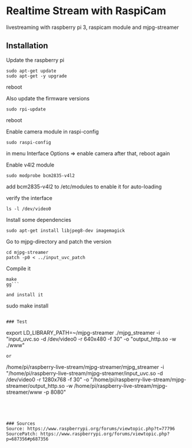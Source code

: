 # Realtime Stream with RaspiCam 

livestreaming with raspberry pi 3, raspicam module and mjpg-streamer

## Installation

Update the raspberry pi
```
sudo apt-get update
sudo apt-get -y upgrade
```

reboot

Also update the firmware versions
```
sudo rpi-update
```

reboot

Enable camera module in raspi-config
```
sudo raspi-config
```

in menu Interface Options => enable camera
after that, reboot again

Enable v4l2 module
```
sudo modprobe bcm2835-v4l2
```

add bcm2835-v4l2 to /etc/modules to enable it for auto-loading

verify the interface

```
ls -l /dev/video0
```

Install some dependencies
```
sudo apt-get install libjpeg8-dev imagemagick
```

Go to mjpg-directory and patch the version
```
cd mjpg-streamer
patch -p0 < ../input_uvc_patch
```

Compile it
```
make
gg```

and install it
```
sudo make install
```

### Test
```
export LD_LIBRARY_PATH=~/mjpg-streamer
./mjpg_streamer -i "input_uvc.so -d /dev/video0 -r 640x480 -f 30" -o "output_http.so -w ./www"
```
or
```
/home/pi/raspberry-live-stream/mjpg-streamer/mjpg_streamer -i "/home/pi/raspberry-live-stream/mjpg-streamer/input_uvc.so -d /dev/video0 -r 1280x768 -f 30" -o "/home/pi/raspberry-live-stream/mjpg-streamer/output_http.so -w /home/pi/raspberry-live-stream/mjpg-streamer/www -p 8080" 
```




### Sources
Source: https://www.raspberrypi.org/forums/viewtopic.php?t=77796
SourcePatch: https://www.raspberrypi.org/forums/viewtopic.php?p=687356#p687356
